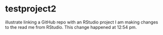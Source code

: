 # testproject2
illustrate linking a GitHub repo with an RStudio project
I am making changes to the read me from RStudio.
This change happened at 12:54 pm.